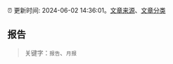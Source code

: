 :alarm_clock: 更新时间: 2024-06-02 14:36:01。[文章来源](/README.md)、[文章分类](/TAGS.md)

## 报告


> 关键字：`报告`、`月报`



